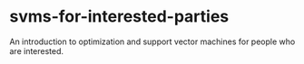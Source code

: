 svms-for-interested-parties
===========================

An introduction to optimization and support vector machines for people who are interested.